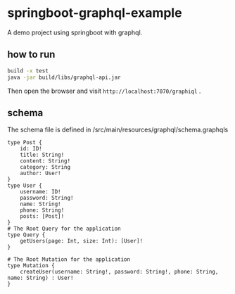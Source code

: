 # springboot-graphql-example
A demo project using springboot with graphql.

## how to run 

```bash
build -x test
java -jar build/libs/graphql-api.jar
```
Then open the browser and visit `http://localhost:7070/graphiql` .

## schema

The schema file is defined in /src/main/resources/graphql/schema.graphqls

```graphqls
type Post {
    id: ID!
    title: String!
    content: String!
    category: String
    author: User!
}
type User {
    username: ID!
    password: String!
    name: String!
    phone: String!
    posts: [Post]!
}
# The Root Query for the application
type Query {
    getUsers(page: Int, size: Int): [User]!
}

# The Root Mutation for the application
type Mutation {
    createUser(username: String!, password: String!, phone: String, name: String) : User!
}
```


